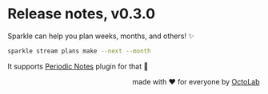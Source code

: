 # Release notes, v0.3.0

Sparkle can help you plan weeks, months, and others! ✨

```bash
sparkle stream plans make --next --month
```

It supports [Periodic Notes](https://github.com/liamcain/obsidian-periodic-notes) plugin for that 🙌

<p align="right">made with ❤️ for everyone by <a href="https://www.octolab.org/">OctoLab</a></p>
